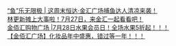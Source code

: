   
[“鱼”乐无限极 | 这周末恒达·金汇广场捕鱼达人清凉来袭！](http://www.dianyue.me/archives/802/bwy0etphffmc3pqk/)  
[林更新摊上大事啦！7月27日，来金汇一起看看吧！](http://www.dianyue.me/archives/885/8k5gdlqvaj0243gq/)  
[金佰汇购物广场 |7月28日水果会员日！全场水果5折起！！！](http://www.dianyue.me/archives/068/6iazq8ytdmrbfu3m/)  
[【金佰汇广场】化妆品年中盛惠，错过等一年！！！](http://www.dianyue.me/archives/537/fdp8cy3i3vvqp4ut/)